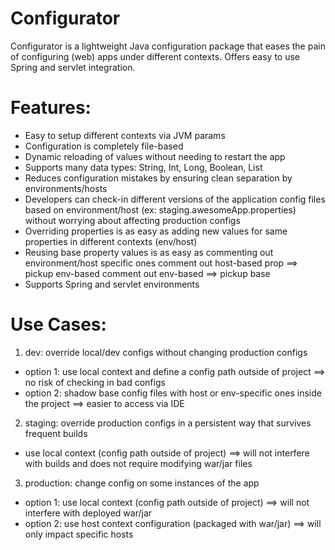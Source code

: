 Configurator
============
Configurator is a lightweight Java configuration package that eases the pain of configuring (web) apps under different
contexts.  Offers easy to use Spring and servlet integration.

Features:
=========
- Easy to setup different contexts via JVM params
- Configuration is completely file-based
- Dynamic reloading of values without needing to restart the app
- Supports many data types: String, Int, Long, Boolean, List
- Reduces configuration mistakes by ensuring clean separation by environments/hosts
- Developers can check-in different versions of the application config files based on environment/host (ex: staging.awesomeApp.properties) without worrying about affecting production configs
- Overriding properties is as easy as adding new values for same properties in different contexts (env/host)
- Reusing base property values is as easy as commenting out environment/host specific ones
    comment out host-based prop ==> pickup env-based
    comment out env-based ==> pickup base
- Supports Spring and servlet environments

Use Cases:
==========
1) dev: override local/dev configs without changing production configs
- option 1: use local context and define a config path outside of project ==> no risk of checking in bad configs
- option 2: shadow base config files with host or env-specific ones inside the project ==> easier to access via IDE

2) staging: override production configs in a persistent way that survives frequent builds
- use local context (config path outside of project) ==> will not interfere with builds and does not require modifying war/jar files

3) production: change config on some instances of the app
- option 1: use local context (config path outside of project) ==> will not interfere with deployed war/jar
- option 2: use host context configuration (packaged with war/jar) ==> will only impact specific hosts

